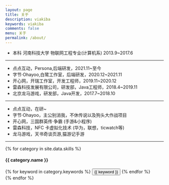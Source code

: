 ```yaml
---
layout: page
title: 关于
description: viakiba
keywords: viakiba
comments: false
menu: 关于
permalink: /about/
---
```


- 本科 河南科技大学 物联网工程专业(计算机系) 2013.9~2017.6

***
- 点点互动，Persona,后端研发，2021.11~至今
- 字节·Ohayoo,白鹭工作室，后端研发，2020.12~2021.11
- 开心网，开瑞工作室，开发工程师，2019.11~2020.12
- 雷森科技发展有限公司，研发部，Java工程师，2018.4~2019.11
- 北京龙马游戏，研发部，Java开发，2017.7~2018.10

***

- 点点互动，在研~
- 字节·Ohayoo，主公别消我，不休传说以及狗头大作战项目
- 开心网，三国群英传·争霸 (手游&小程序)
- 雷森科技，NFC 卡虚拟化技术 (华为，联想，ticwatch等)
- 龙马游戏，天书奇谈页游,猫游记手游

***

{% for category in site.data.skills %}

#### {{ category.name }}
<div class="btn-inline">
{% for keyword in category.keywords %}
<button class="btn btn-outline" type="button">{{ keyword }}</button>
{% endfor %}
</div>
{% endfor %}
